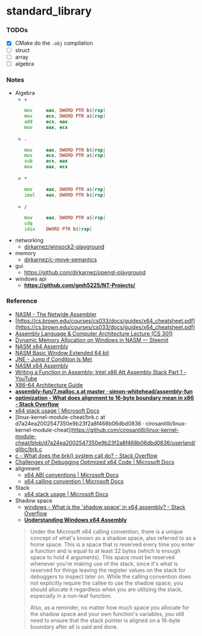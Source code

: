 standard_library
======================
### TODOs
- [x] CMake do the `.obj` compilation
- [ ] struct
- [ ] array
- [ ] algebra

### Notes
- Algebra
  - `+`
    ```asm
    mov     eax, DWORD PTR b$[rsp]
    mov     ecx, DWORD PTR a$[rsp]
    add     ecx, eax
    mov     eax, ecx
    ```
  - `-`
    ```asm
    mov     eax, DWORD PTR b$[rsp]
    mov     ecx, DWORD PTR a$[rsp]
    sub     ecx, eax
    mov     eax, ecx
    ```
  - `*`
    ```asm
    mov     eax, DWORD PTR a$[rsp]
    imul    eax, DWORD PTR b$[rsp]
    ```
  - `/`
    ```asm
    mov     eax, DWORD PTR a$[rsp]
    cdq
    idiv    DWORD PTR b$[rsp]
    ```
- networking
  - [dirkarnez/winsock2-playground](https://github.com/dirkarnez/winsock2-playground)
- memory
  - [dirkarnez/c-move-semantics](https://github.com/dirkarnez/c-move-semantics)
- gui
  - https://github.com/dirkarnez/opengl-playground
- windows api
  - **https://github.com/gmh5225/NT-Projects/**
### Reference
- [NASM - The Netwide Assembler](https://www.nasm.us/xdoc/2.15.05/html/nasmdoc0.html)
- [https://cs.brown.edu/courses/cs033/docs/guides/x64_cheatsheet.pdf](https://cs.brown.edu/courses/cs033/docs/guides/x64_cheatsheet.pdf)
- [Assembly Language & Computer Architecture Lecture (CS 301)](https://www.cs.uaf.edu/2015/fall/cs301/lecture/09_23_allocation.html)
- [Dynamic Memory Allocation on Windows in NASM — Steemit](https://steemit.com/programming/@orangeflash81/dynamic-memory-allocation-on-windows-in-nasm)
- [NASM x64 Assembly](https://www.cs.uaf.edu/2017/fall/cs301/reference/x86_64.html)
- [NASM Basic Window Extended 64 bit](https://www.davidgrantham.com/nasm-basicwindowextended64/)
- [JNE - Jump if Condition Is Met](https://faydoc.tripod.com/cpu/jne.htm)
- [NASM x64 Assembly](https://www.cs.uaf.edu/2017/fall/cs301/reference/x86_64.html)
- [Writing a Function in Assembly: Intel x86 Att Assembly Stack Part 1 - YouTube](https://www.youtube.com/watch?v=5iQkR69H_1M)
- [X86-64 Architecture Guide](http://6.s081.scripts.mit.edu/sp18/x86-64-architecture-guide.html)
- [**assembly-fun/7.malloc.s at master · simon-whitehead/assembly-fun**](https://github.com/simon-whitehead/assembly-fun/blob/master/windows-x64/7.malloc/7.malloc.s)
- [**optimization - What does alignment to 16-byte boundary mean in x86 - Stack Overflow**](https://stackoverflow.com/questions/10224564/what-does-alignment-to-16-byte-boundary-mean-in-x86)
- [x64 stack usage | Microsoft Docs](https://docs.microsoft.com/en-us/cpp/build/stack-usage?view=msvc-170)
- [linux-kernel-module-cheat/brk.c at d7a24ea2002547350e9b23f2a8f468b06dbd0836 · cirosantilli/linux-kernel-module-cheat](https://github.com/cirosantilli/linux-kernel-module-cheat/blob/d7a24ea2002547350e9b23f2a8f468b06dbd0836/userland/glibc/brk.c
- [c - What does the brk() system call do? - Stack Overflow](https://stackoverflow.com/questions/6988487/what-does-the-brk-system-call-do)
- [Challenges of Debugging Optimized x64 Code | Microsoft Docs](https://docs.microsoft.com/en-us/archive/blogs/ntdebugging/challenges-of-debugging-optimized-x64-code)
- alignment
  - [x64 ABI conventions | Microsoft Docs](https://docs.microsoft.com/en-us/cpp/build/x64-software-conventions?view=msvc-170)
  - [x64 calling convention | Microsoft Docs](https://docs.microsoft.com/en-us/cpp/build/x64-calling-convention?view=msvc-170)
- Stack
  - [x64 stack usage | Microsoft Docs](https://docs.microsoft.com/en-us/cpp/build/stack-usage?view=msvc-170)
- Shadow space
  - [windows - What is the 'shadow space' in x64 assembly? - Stack Overflow](https://stackoverflow.com/questions/30190132/what-is-the-shadow-space-in-x64-assembly)
  - [**Understanding Windows x64 Assembly**](https://sonictk.github.io/asm_tutorial/)
  > Under the Microsoft x64 calling convention, there is a unique concept of what's known as a shadow space, also referred to as a home space. This is a space that is reserved every time you enter a function and is equal to at least 32 bytes (which is enough space to hold 4 arguments). This space must be reserved whenever you're making use of the stack, since it's what is reserved for things leaving the register values on the stack for debuggers to inspect later on. While the calling convention does not explicitly require the callee to use the shadow space, you should allocate it regardless when you are utilizing the stack, especially in a non-leaf function.
  >   
  > Also, as a reminder, no matter how much space you allocate for the shadow space and your own function's variables, you still need to ensure that the stack pointer is aligned on a 16-byte boundary after all is said and done.

